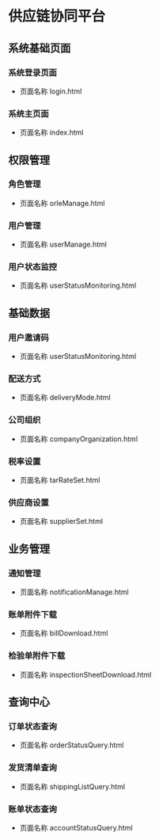 # 供应链协同平台

## 系统基础页面

### 系统登录页面

* 页面名称 login.html

### 系统主页面

* 页面名称 index.html

## 权限管理

### 角色管理

* 页面名称 orleManage.html

### 用户管理

* 页面名称 userManage.html

### 用户状态监控

* 页面名称 userStatusMonitoring.html

## 基础数据

### 用户邀请码

* 页面名称 userStatusMonitoring.html

### 配送方式

* 页面名称 deliveryMode.html

### 公司组织

* 页面名称 companyOrganization.html

### 税率设置

* 页面名称 tarRateSet.html

### 供应商设置

* 页面名称 supplierSet.html

## 业务管理

### 通知管理

* 页面名称 notificationManage.html

### 账单附件下载

* 页面名称 billDownload.html

### 检验单附件下载

* 页面名称 inspectionSheetDownload.html

## 查询中心

### 订单状态查询

* 页面名称 orderStatusQuery.html

### 发货清单查询

* 页面名称 shippingListQuery.html

### 账单状态查询

* 页面名称 accountStatusQuery.html
